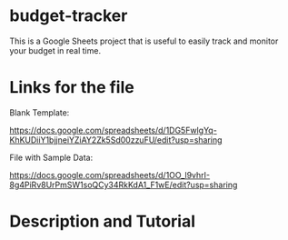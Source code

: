 # budget-tracker
This is a Google Sheets project that is useful to easily track and monitor your budget in real time.

# Links for the file
Blank Template:

https://docs.google.com/spreadsheets/d/1DG5FwlgYq-KhKUDiiY1bjjneiYZiAY2Zk5Sd00zzuFU/edit?usp=sharing

File with Sample Data:

https://docs.google.com/spreadsheets/d/1OO_l9vhrI-8g4PiRv8UrPmSW1soQCy34RkKdA1_F1wE/edit?usp=sharing

# Description and Tutorial

